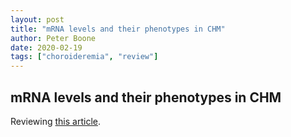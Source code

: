 ```yaml
---
layout: post
title: "mRNA levels and their phenotypes in CHM"
author: Peter Boone
date: 2020-02-19
tags: ["choroideremia", "review"]
---
```


## mRNA levels and their phenotypes in CHM

Reviewing [this article](https://jamanetwork.com/journals/jamaophthalmology/article-abstract/2757268).
